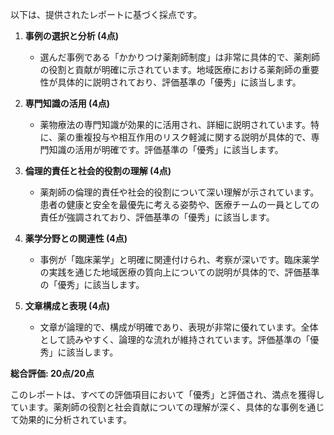 以下は、提供されたレポートに基づく採点です。

1. **事例の選択と分析 (4点)**
   - 選んだ事例である「かかりつけ薬剤師制度」は非常に具体的で、薬剤師の役割と貢献が明確に示されています。地域医療における薬剤師の重要性が具体的に説明されており、評価基準の「優秀」に該当します。

2. **専門知識の活用 (4点)**
   - 薬物療法の専門知識が効果的に活用され、詳細に説明されています。特に、薬の重複投与や相互作用のリスク軽減に関する説明が具体的で、専門知識の活用が明確です。評価基準の「優秀」に該当します。

3. **倫理的責任と社会的役割の理解 (4点)**
   - 薬剤師の倫理的責任や社会的役割について深い理解が示されています。患者の健康と安全を最優先に考える姿勢や、医療チームの一員としての責任が強調されており、評価基準の「優秀」に該当します。

4. **薬学分野との関連性 (4点)**
   - 事例が「臨床薬学」と明確に関連付けられ、考察が深いです。臨床薬学の実践を通じた地域医療の質向上についての説明が具体的で、評価基準の「優秀」に該当します。

5. **文章構成と表現 (4点)**
   - 文章が論理的で、構成が明確であり、表現が非常に優れています。全体として読みやすく、論理的な流れが維持されています。評価基準の「優秀」に該当します。

**総合評価: 20点/20点**

このレポートは、すべての評価項目において「優秀」と評価され、満点を獲得しています。薬剤師の役割と社会貢献についての理解が深く、具体的な事例を通じて効果的に分析されています。